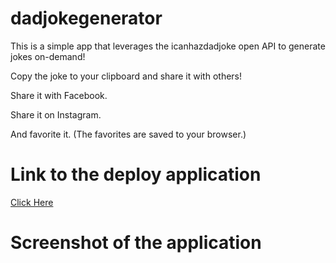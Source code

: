 # dadjokegenerator

This is a simple app that leverages the icanhazdadjoke open API to generate jokes on-demand!

Copy the joke to your clipboard and share it with others!

Share it with Facebook.

Share it on Instagram.

And favorite it. (The favorites are saved to your browser.)

# Link to the deploy application
<a href="https://mknowlton89.github.io/dadjokegenerator/">Click Here</a>

# Screenshot of the application
<img href="Screen Shot 2021-04-06 at 4.52.36 PM.png">